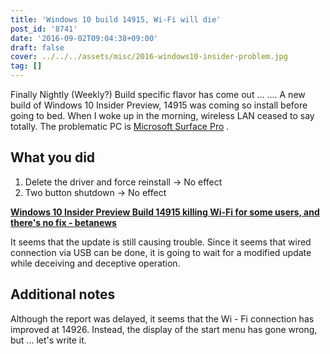 ```yaml
---
title: 'Windows 10 build 14915, Wi-Fi will die'
post_id: '8741'
date: '2016-09-02T09:04:38+09:00'
draft: false
cover: ../../../assets/misc/2016-windows10-insider-problem.jpg
tag: []
---
```


Finally Nightly (Weekly?) Build specific flavor has come out ... .... A new build of Windows 10 Insider Preview, 14915 was coming so install before going to bed. When I woke up in the morning, wireless LAN ceased to say totally. The problematic PC is [Microsoft Surface Pro](/surface-pro) .

## What you did

1.  Delete the driver and force reinstall → No effect
2.  Two button shutdown → No effect

**[Windows 10 Insider Preview Build 14915 killing Wi-Fi for some users, and there's no fix - betanews](http://betanews.com/2016/09/01/insider-preview-build-14915-kills-wifi/)**

It seems that the update is still causing trouble. Since it seems that wired connection via USB can be done, it is going to wait for a modified update while deceiving and deceptive operation.

## Additional notes

Although the report was delayed, it seems that the Wi - Fi connection has improved at 14926. Instead, the display of the start menu has gone wrong, but ... let's write it.